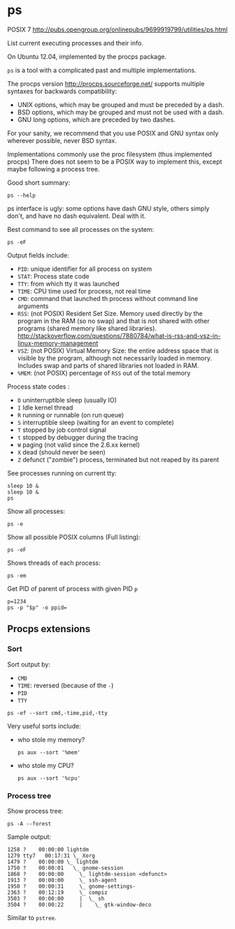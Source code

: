 # ps

POSIX 7 <http://pubs.opengroup.org/onlinepubs/9699919799/utilities/ps.html>

List current executing processes and their info.

On Ubuntu 12.04, implemented by the procps package.

`ps` is a tool with a complicated past and multiple implementations.

The procps version <http://procps.sourceforge.net/> supports multiple syntaxes for backwards compatibility:

- UNIX options, which may be grouped and must be preceded by a dash.
- BSD options, which may be grouped and must not be used with a dash.
- GNU long options, which are preceded by two dashes.

For your sanity, we recommend that you use POSIX and GNU syntax only wherever possible, never BSD syntax.

Implementations commonly use the proc filesystem (thus implemented procps) There does not seem to be a POSIX way to implement this, except maybe following a process tree.

Good short summary:

    ps --help

ps interface is ugly: some options have dash GNU style, others simply don't, and have no dash equivalent. Deal with it.

Best command to see all processes on the system:

    ps -eF

Output fields include:

-   `PID`: unique identifier for all process on system
-   `STAT`: Process state code
-   `TTY`: from which tty it was launched
-   `TIME`: CPU time used for process, not real time
-   `CMD`: command that launched th process without command line arguments
-   `RSS`: (not POSIX) Resident Set Size. Memory used directly by the program in the RAM (so no swap) and that is not shared with other programs (shared memory like shared libraries). <http://stackoverflow.com/questions/7880784/what-is-rss-and-vsz-in-linux-memory-management>
-   `VSZ`: (not POSIX) Virtual Memory Size: the entire address space that is visible by the program, although not necessarily loaded in memory. Includes swap and parts of shared libraries not loaded in RAM.
-   `%MEM`: (not POSIX) percentage of `RSS` out of the total memory

Process state codes : 

-   `D`    uninterruptible sleep (usually IO)
-   `I`    Idle kernel thread
-   `R`    running or runnable (on run queue)
-   `S`    interruptible sleep (waiting for an event to complete)
-   `T`    stopped by job control signal
-   `t`    stopped by debugger during the tracing
-   `W`    paging (not valid since the 2.6.xx kernel)
-   `X`    dead (should never be seen)
-   `Z`    defunct ("zombie") process, terminated but not reaped by its parent

See processes running on current tty:

    sleep 10 &
    sleep 10 &
    ps

Show all processes:

    ps -e

Show all possible POSIX columns (Full listing):

    ps -eF

Shows threads of each process:

    ps -em

Get PID of parent of process with given PID `p`

    p=1234
    ps -p "$p" -o ppid=

## Procps extensions

### Sort

Sort output by:

- `CMD`
- `TIME`: reversed (because of the `-`)
- `PID`
- `TTY`

<!-- -->

    ps -ef --sort cmd,-time,pid,-tty

Very useful sorts include:

-   who stole my memory?

        ps aux --sort '%mem'

-   who stole my CPU?

        ps aux --sort '%cpu'

### Process tree

Show process tree:

    ps -A --forest

Sample output:

    1258 ?    00:00:00 lightdm
    1279 tty7   00:17:31 \_ Xorg
    1479 ?    00:00:00 \_ lightdm
    1750 ?    00:00:01   \_ gnome-session
    1868 ?    00:00:00     \_ lightdm-session <defunct>
    1913 ?    00:00:00     \_ ssh-agent
    1950 ?    00:00:31     \_ gnome-settings-
    2363 ?    00:12:19     \_ compiz
    3503 ?    00:00:00     |  \_ sh
    3504 ?    00:00:22     |    \_ gtk-window-deco

Similar to `pstree`.
